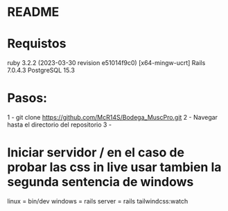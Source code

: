 # README

# Requistos

 ruby 3.2.2 (2023-03-30 revision e51014f9c0) [x64-mingw-ucrt]
 Rails 7.0.4.3
 PostgreSQL 15.3

# Pasos:
1 - git clone https://github.com/McR14S/Bodega_MuscPro.git
2 - Navegar hasta el directorio del repositorio
3 - 


# Iniciar servidor / en el caso de probar las css in live usar tambien la segunda sentencia de windows
 linux = bin/dev
 windows = rails server
         = rails tailwindcss:watch